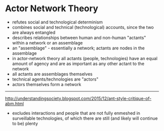 # Actor Network Theory

- refutes social and technological determinism
- combines social and technical (technological) accounts, since the two are always entangled
- describes relationships between human and non-human "actants" within a network or an assemblage
- an "assemblage" - essentially a network; actants are nodes in the assemblage
- in actor-network theory all actants (people, technologies) have an equal amount of agency and are as important as any other actant to the network
- all actants are assemblages themselves
- technical agents/technologies are "actors"
- actors themselves form a network


---

<http://understandingsociety.blogspot.com/2015/12/ant-style-critique-of-abm.html>

- excludes interactions and people that are not fully enmeshed in surveillable technologies, of which there are still (and likely will continue to be) plenty
